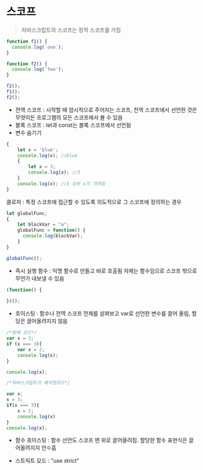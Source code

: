 # 스코프

> 자바스크립트의 스코프는 정적 스코프를 가짐

```javascript
function f1() {
  console.log(`one`);
}

function f2() {
  console.log('two');
}

f2();
f1();
f2();
```

- 전역 스코프 : 시작할 때 암시적으로 주어지는 스코프, 전역 스코프에서 선언한 것은 무엇이든 프로그램의 모든 스코프에서 볼 수 있음
- 블록 스코프 : let과 const는 블록 스코프에서 선언됨 
- 변수 숨기기 

```javascript
{
    let x = 'blue';
    console.log(x); //blue
    {
        let x = 3;
        console.log(x); //3
    }
    console.log(x); //3 상위 x가 가려짐
}
```

클로저 : 특정 스코프에 접근할 수 있도록 의도적으로 그 스코프에 정의하는 경우

```javascript
let globalFunc;
{
    let blockVar = "a";
    globalFunc = function() {
      console.log(blockVar);
    }
}

globalFunc(); 

```

- 즉시 실행 함수 : 익명 함수로 만들고 바로 호출됨 자체는 함수임으로 스코프 밖으로 무언가 내보낼 수 있음

```javascript
(function() {
  
})();
```

- 호이스팅 : 함수나 전역 스코프 전체를 살펴보고 var로 선언한 변수를 끌어 올림, 할당은 끌어올려지지 않음
```javascript
/*원래 코드*/
var x = 3;
if (x === 3){
    var x = 2;
    console.log(x);
}

console.log(x);

/*자바스크립트가 해석한코드*/

var x;
x = 3;
if(x === 3){
    x = 2;
    console.log(x)
}
console.log(x);
```

- 함수 호이스팅 : 함수 선언도 스코프 맨 위로 끌어올려짐. 할당한 함수 표현식은 끌어올려지지 안ㅇ흠

- 스트릭트 모드 : "use strict" 